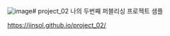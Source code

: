 ![image](https://github.com/jinsol/project_02/assets/8969875/e1dff1f6-4530-4ccf-a4dc-8f69dbb7570b)# project_02
나의 두번째 퍼블리싱 프로젝트 샘플

https://jinsol.github.io/project_02/
